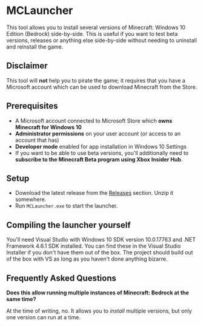 # MCLauncher

This tool allows you to install several versions of Minecraft: Windows 10 Edition (Bedrock) side-by-side.
This is useful if you want to test beta versions, releases or anything else side-by-side without needing to uninstall and reinstall the game.

## Disclaimer
This tool will **not** help you to pirate the game; it requires that you have a Microsoft account which can be used to download Minecraft from the Store.

## Prerequisites
- A Microsoft account connected to Microsoft Store which **owns Minecraft for Windows 10**
- **Administrator permissions** on your user account (or access to an account that has)
- **Developer mode** enabled for app installation in Windows 10 Settings
- If you want to be able to use beta versions, you'll additionally need to **subscribe to the Minecraft Beta program using Xbox Insider Hub**.

## Setup
- Download the latest release from the [Releases](https://github.com/MCMrARM/mc-w10-version-launcher/releases) section. Unzip it somewhere.
- Run `MCLauncher.exe` to start the launcher.

## Compiling the launcher yourself
You'll need Visual Studio with Windows 10 SDK version 10.0.17763 and .NET Framework 4.6.1 SDK installed. You can find these in the Visual Studio Installer if you don't have them out of the box.
The project should build out of the box with VS as long as you haven't done anything bizarre.

## Frequently Asked Questions
**Does this allow running multiple instances of Minecraft: Bedrock at the same time?**

At the time of writing, no. It allows you to _install_ multiple versions, but only one version can run at a time.
